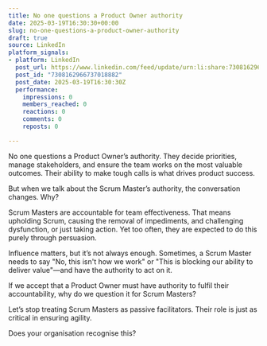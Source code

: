 ```yaml
---
title: No one questions a Product Owner authority
date: 2025-03-19T16:30:30+00:00
slug: no-one-questions-a-product-owner-authority
draft: true
source: LinkedIn
platform_signals:
- platform: LinkedIn
  post_url: https://www.linkedin.com/feed/update/urn:li:share:7308162966737018882
  post_id: "7308162966737018882"
  post_date: 2025-03-19T16:30:30Z
  performance:
    impressions: 0
    members_reached: 0
    reactions: 0
    comments: 0
    reposts: 0

---
```

No one questions a Product Owner’s authority. They decide priorities, manage stakeholders, and ensure the team works on the most valuable outcomes. Their ability to make tough calls is what drives product success.

But when we talk about the Scrum Master’s authority, the conversation changes. Why?

Scrum Masters are accountable for team effectiveness. That means upholding Scrum, causing the removal of impediments, and challenging dysfunction, or just taking action. Yet too often, they are expected to do this purely through persuasion.

Influence matters, but it’s not always enough. Sometimes, a Scrum Master needs to say "No, this isn't how we work" or "This is blocking our ability to deliver value"—and have the authority to act on it.

If we accept that a Product Owner must have authority to fulfil their accountability, why do we question it for Scrum Masters?

Let’s stop treating Scrum Masters as passive facilitators. Their role is just as critical in ensuring agility.

Does your organisation recognise this?
